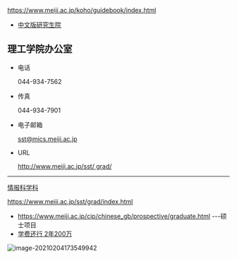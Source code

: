 https://www.meiji.ac.jp/koho/guidebook/index.html

- [中文版研究生院](https://www.meiji.ac.jp/cip/chinese_gb/graduate/science/index.html)

## 理工学院办公室

- 电话

  044-934-7562

- 传真

  044-934-7901

- 电子邮箱

  [sst@mics.meiji.ac.jp](mailto:sst@mics.meiji.ac.jp)

- URL

  [http://www.meiji.ac.jp/sst/ grad/](http://www.meiji.ac.jp/sst/grad/)

---

[情报科学科](https://www.meiji.ac.jp/sst/cs/index.html)

https://www.meiji.ac.jp/sst/grad/index.html

- https://www.meiji.ac.jp/cip/chinese_gb/prospective/graduate.html ---硕士项目
- [学费还行 2年200万](https://www.meiji.ac.jp/cip/english/prospective/copy_of_tuition.html)





![image-20210204173549942](https://tva1.sinaimg.cn/large/008eGmZEly1gnbmyit5zhj30u011oqao.jpg)